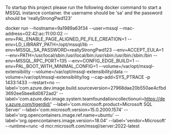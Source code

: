 To startup this project please run the following docker command to start a MSSQL instance container. the username should be 'sa' and the password should be 'reallyStrongPwd123'

docker run --hostname=9a1989a63f34 --user=mssql --mac-address=02:42:ac:11:00:02 --env=PAL_ENABLE_PAGE_ALIGNED_PE_FILE_CREATION=1 --env=LD_LIBRARY_PATH=/opt/mssql/lib --env=MSSQL_SA_PASSWORD=reallyStrongPwd123 --env=ACCEPT_EULA=1 --env=PATH=/usr/local/sbin:/usr/local/bin:/usr/sbin:/usr/bin:/sbin:/bin --env=MSSQL_RPC_PORT=135 --env=CONFIG_EDGE_BUILD=1 --env=PAL_BOOT_WITH_MINIMAL_CONFIG=1 --volume=/var/opt/mssql-extensibility --volume=/var/opt/mssql-extensibility/data --volume=/var/opt/mssql-extensibility/log --cap-add=SYS_PTRACE -p 1433:1433 --restart=no --label='com.azure.dev.image.build.sourceversion=27968dae20b550ae4cfbd3692ee5bee8d0872ad2' --label='com.azure.dev.image.system.teamfoundationcollectionuri=https://dev.azure.com/tigerdid/' --label='com.microsoft.product=Microsoft SQL Server' --label='com.microsoft.version=15.0.2000.1574' --label='org.opencontainers.image.ref.name=ubuntu' --label='org.opencontainers.image.version=18.04' --label='vendor=Microsoft' --runtime=runc -d mcr.microsoft.com/mssql/server:2022-latest
